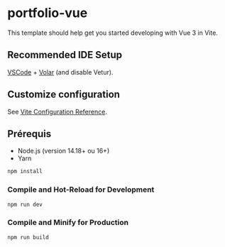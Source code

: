 # portfolio-vue

This template should help get you started developing with Vue 3 in Vite.

## Recommended IDE Setup

[VSCode](https://code.visualstudio.com/) + [Volar](https://marketplace.visualstudio.com/items?itemName=Vue.volar) (and disable Vetur).

## Customize configuration

See [Vite Configuration Reference](https://vite.dev/config/).

## Prérequis

- Node.js (version 14.18+ ou 16+)
- Yarn

```sh
npm install
```

### Compile and Hot-Reload for Development

```sh
npm run dev
```

### Compile and Minify for Production

```sh
npm run build
```
